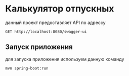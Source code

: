 # Калькулятор отпускных

данный проект предоставляет API по адрессу

```http request
GET http://localhost:8080/swagger-ui
```

## Запуск приложения

для запуска приложения используем данную команду

```shell
mvn spring-boot:run
```